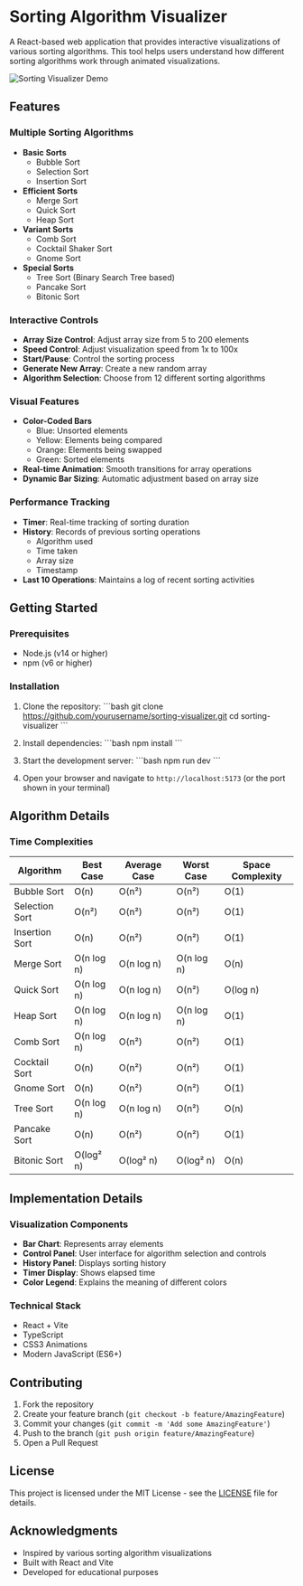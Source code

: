 # Sorting Algorithm Visualizer

A React-based web application that provides interactive visualizations of various sorting algorithms. This tool helps users understand how different sorting algorithms work through animated visualizations.

![Sorting Visualizer Demo](demo.gif)

## Features

### Multiple Sorting Algorithms
- **Basic Sorts**
  - Bubble Sort
  - Selection Sort
  - Insertion Sort
- **Efficient Sorts**
  - Merge Sort
  - Quick Sort
  - Heap Sort
- **Variant Sorts**
  - Comb Sort
  - Cocktail Shaker Sort
  - Gnome Sort
- **Special Sorts**
  - Tree Sort (Binary Search Tree based)
  - Pancake Sort
  - Bitonic Sort

### Interactive Controls
- **Array Size Control**: Adjust array size from 5 to 200 elements
- **Speed Control**: Adjust visualization speed from 1x to 100x
- **Start/Pause**: Control the sorting process
- **Generate New Array**: Create a new random array
- **Algorithm Selection**: Choose from 12 different sorting algorithms

### Visual Features
- **Color-Coded Bars**
  - Blue: Unsorted elements
  - Yellow: Elements being compared
  - Orange: Elements being swapped
  - Green: Sorted elements
- **Real-time Animation**: Smooth transitions for array operations
- **Dynamic Bar Sizing**: Automatic adjustment based on array size

### Performance Tracking
- **Timer**: Real-time tracking of sorting duration
- **History**: Records of previous sorting operations
  - Algorithm used
  - Time taken
  - Array size
  - Timestamp
- **Last 10 Operations**: Maintains a log of recent sorting activities

## Getting Started

### Prerequisites
- Node.js (v14 or higher)
- npm (v6 or higher)

### Installation

1. Clone the repository:
\`\`\`bash
git clone https://github.com/yourusername/sorting-visualizer.git
cd sorting-visualizer
\`\`\`

2. Install dependencies:
\`\`\`bash
npm install
\`\`\`

3. Start the development server:
\`\`\`bash
npm run dev
\`\`\`

4. Open your browser and navigate to `http://localhost:5173` (or the port shown in your terminal)

## Algorithm Details

### Time Complexities

| Algorithm | Best Case | Average Case | Worst Case | Space Complexity |
|-----------|-----------|--------------|------------|------------------|
| Bubble Sort | O(n) | O(n²) | O(n²) | O(1) |
| Selection Sort | O(n²) | O(n²) | O(n²) | O(1) |
| Insertion Sort | O(n) | O(n²) | O(n²) | O(1) |
| Merge Sort | O(n log n) | O(n log n) | O(n log n) | O(n) |
| Quick Sort | O(n log n) | O(n log n) | O(n²) | O(log n) |
| Heap Sort | O(n log n) | O(n log n) | O(n log n) | O(1) |
| Comb Sort | O(n log n) | O(n²) | O(n²) | O(1) |
| Cocktail Sort | O(n) | O(n²) | O(n²) | O(1) |
| Gnome Sort | O(n) | O(n²) | O(n²) | O(1) |
| Tree Sort | O(n log n) | O(n log n) | O(n²) | O(n) |
| Pancake Sort | O(n) | O(n²) | O(n²) | O(1) |
| Bitonic Sort | O(log² n) | O(log² n) | O(log² n) | O(n) |

## Implementation Details

### Visualization Components
- **Bar Chart**: Represents array elements
- **Control Panel**: User interface for algorithm selection and controls
- **History Panel**: Displays sorting history
- **Timer Display**: Shows elapsed time
- **Color Legend**: Explains the meaning of different colors

### Technical Stack
- React + Vite
- TypeScript
- CSS3 Animations
- Modern JavaScript (ES6+)

## Contributing

1. Fork the repository
2. Create your feature branch (`git checkout -b feature/AmazingFeature`)
3. Commit your changes (`git commit -m 'Add some AmazingFeature'`)
4. Push to the branch (`git push origin feature/AmazingFeature`)
5. Open a Pull Request

## License

This project is licensed under the MIT License - see the [LICENSE](LICENSE) file for details.

## Acknowledgments
- Inspired by various sorting algorithm visualizations
- Built with React and Vite
- Developed for educational purposes
